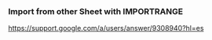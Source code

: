 ### Import from other Sheet with IMPORTRANGE 
https://support.google.com/a/users/answer/9308940?hl=es
